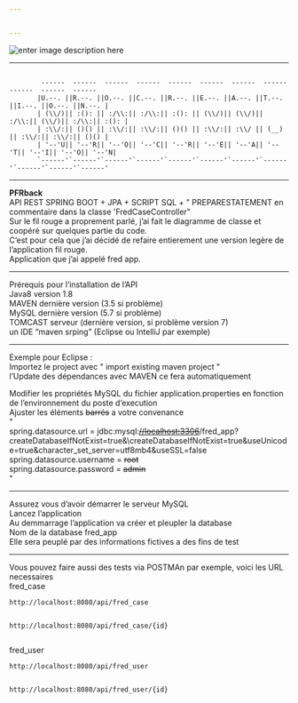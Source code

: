 ```yaml
---


---
```


<p><img src="https://tof.cx/images/2018/03/30/1bbd11f66389dfbcd26605f93e7754f9.jpg" alt="enter image description here"></p>
<hr>
<pre><code> 
        ------  ------  ------  ------  ------  ------  ------  ------  ------  ------  ------
       |U.--. ||R.--. ||O.--. ||C.--. ||R.--. ||E.--. ||A.--. ||T.--. ||I.--. ||O.--. ||N.--. |
       | (\\/)|| :(): || :/\\:|| :/\\:|| :(): || (\\/)|| (\\/)|| :/\\:|| (\\/)|| :/\\:|| :(): |
       | :\\/:|| ()() || :\\/:|| :\\/:|| ()() || :\\/:|| :\\/ || (__) || :\\/:|| :\\/:|| ()() |
       | '--'U|| '--'R|| '--'O|| '--'C|| '--'R|| '--'E|| '--'A|| '--'T|| '--'I|| '--'O|| '--'N|
       `------'`------'`------'`------'`------'`------'`------'`------'`------'`------'`------'
</code></pre>
<hr>
<p><strong>PFRback</strong><br>
API REST SPRING BOOT + JPA + SCRIPT SQL + " PREPARESTATEMENT en commentaire dans la classe 'FredCaseController"<br>
Sur le fil rouge a proprement parlé, j’ai fait le diagramme de classe et coopéré sur quelques partie du code.<br>
C’est pour cela que j’ai décidé de refaire entierement une version legère de l’application fil rouge.<br>
Application que j’ai appelé fred app.</p>
<hr>
<p>Prérequis pour l’installation de l’API<br>
Java8 version 1.8<br>
MAVEN dernière version (3.5 si problème)<br>
MySQL dernière version (5.7 si problème)<br>
TOMCAST serveur (dernière version, si problème version 7)<br>
un IDE “maven srping” (Eclipse ou IntelliJ par exemple)</p>
<hr>
<p>Exemple pour Eclipse :<br>
Importez le project avec " import existing maven project "<br>
l’Update des dépendances avec MAVEN ce fera automatiquement</p>
<p>Modifier les propriétés MySQL du fichier application.properties en fonction de l’environnement du poste d’execution<br>
Ajuster les éléments <s>barrés</s> a votre convenance<br>
"<br>
spring.datasource.url =   jdbc:mysql:<s><a href="//localhost:3306">//localhost:3306</a></s>/fred_app?createDatabaseIfNotExist=true&amp;\createDatabaseIfNotExist=true&amp;useUnicode=true&amp;character_set_server=utf8mb4&amp;useSSL=false<br>
spring.datasource.username = <s>root</s><br>
spring.datasource.password = <s>admin</s><br>
"</p>
<hr>
<p>Assurez vous d’avoir démarrer le serveur MySQL<br>
Lancez l’application<br>
Au demmarrage l’application va créer et pleupler la database<br>
Nom de la database fred_app<br>
Elle sera peuplé par des informations fictives a des fins de test</p>
<hr>
<p>Vous pouvez faire aussi des tests via POSTMAn par exemple, voici les URL necessaires<br>
fred_case</p>
<pre><code>http://localhost:8080/api/fred_case

http://localhost:8080/api/fred_case/{id}
</code></pre>
<p>fred_user</p>
<pre><code>http://localhost:8080/api/fred_user

http://localhost:8080/api/fred_user/{id}
</code></pre>

